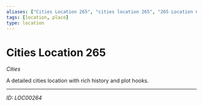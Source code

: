```yaml
---
aliases: ["Cities Location 265", "cities location 265", "265 Location Cities"]
tags: [location, place]
type: location
---
```


# Cities Location 265

*Cities*

A detailed cities location with rich history and plot hooks.

---
*ID: LOC00264*